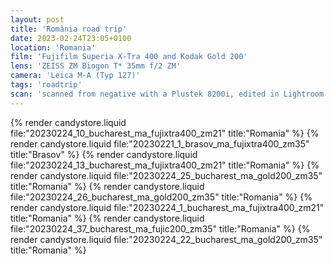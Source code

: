 ```yaml
---
layout: post
title: 'România road trip'
date: 2023-02-24T23:05+0100
location: 'Romania'
film: 'Fujifilm Superia X-Tra 400 and Kodak Gold 200'
lens: 'ZEISS ZM Biogon T* 35mm f/2 ZM'
camera: 'Leica M-A (Typ 127)'
tags: 'roadtrip'
scan: 'scanned from negative with a Plustek 8200i, edited in Lightroom'
---
```


{% render candystore.liquid file:"20230224_10_bucharest_ma_fujixtra400_zm21" title:"Romania" %}
{% render candystore.liquid file:"20230221_1_brasov_ma_fujixtra400_zm35" title:"Brasov" %}
{% render candystore.liquid file:"20230224_13_bucharest_ma_fujixtra400_zm21" title:"Romania" %}
{% render candystore.liquid file:"20230224_25_bucharest_ma_gold200_zm35" title:"Romania" %}
{% render candystore.liquid file:"20230224_26_bucharest_ma_gold200_zm35" title:"Romania" %}
{% render candystore.liquid file:"20230224_1_bucharest_ma_fujixtra400_zm21" title:"Romania" %}
{% render candystore.liquid file:"20230224_37_bucharest_ma_fujic200_zm35" title:"Romania" %}
{% render candystore.liquid file:"20230224_22_bucharest_ma_gold200_zm35" title:"Romania" %}